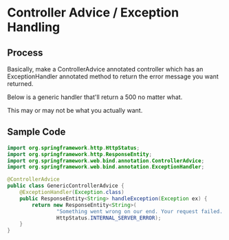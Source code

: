 # Controller Advice / Exception Handling

## Process
Basically, make a ControllerAdvice annotated controller which has an ExceptionHandler annotated method to return the error message you want returned.

Below is a generic handler that'll return a 500 no matter what.  

This may or may not be what you actually want.

## Sample Code

```java
import org.springframework.http.HttpStatus;
import org.springframework.http.ResponseEntity;
import org.springframework.web.bind.annotation.ControllerAdvice;
import org.springframework.web.bind.annotation.ExceptionHandler;

@ControllerAdvice
public class GenericControllerAdvice {
    @ExceptionHandler(Exception.class)
    public ResponseEntity<String> handleException(Exception ex) { 
        return new ResponseEntity<String>(
                "Something went wrong on our end. Your request failed. :(",
                HttpStatus.INTERNAL_SERVER_ERROR);
    }
}

````